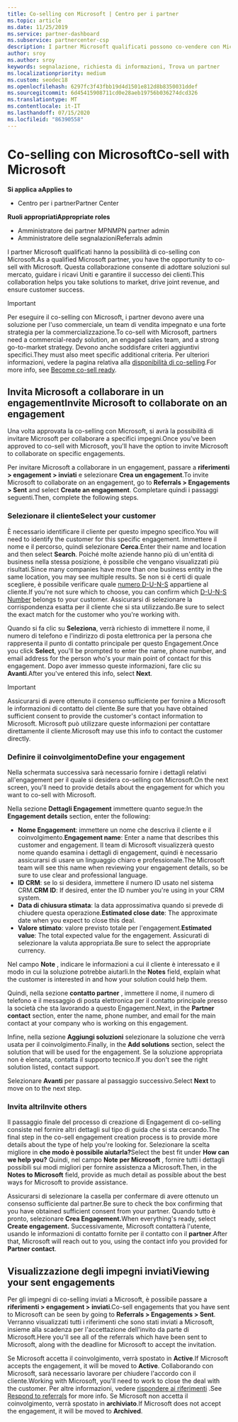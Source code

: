 ```yaml
---
title: Co-selling con Microsoft | Centro per i partner
ms.topic: article
ms.date: 11/25/2019
ms.service: partner-dashboard
ms.subservice: partnercenter-csp
description: I partner Microsoft qualificati possono co-vendere con Microsoft. Scopri come definire gli impegni, invitare Microsoft a collaborare o visualizzare gli impegni inviati.
author: sroy
ms.author: sroy
keywords: segnalazione, richiesta di informazioni, Trova un partner
ms.localizationpriority: medium
ms.custom: seodec18
ms.openlocfilehash: 6297fc3f43fbb19d4d1501e812d8b8350031ddef
ms.sourcegitcommit: 6d45415908711cd0e28aeb19756b036274dcd326
ms.translationtype: MT
ms.contentlocale: it-IT
ms.lasthandoff: 07/15/2020
ms.locfileid: "86390558"
---
```

# <a name="co-sell-with-microsoft"></a><span data-ttu-id="476a0-105">Co-selling con Microsoft</span><span class="sxs-lookup"><span data-stu-id="476a0-105">Co-sell with Microsoft</span></span>

<span data-ttu-id="476a0-106">**Si applica a**</span><span class="sxs-lookup"><span data-stu-id="476a0-106">**Applies to**</span></span>

-  <span data-ttu-id="476a0-107">Centro per i partner</span><span class="sxs-lookup"><span data-stu-id="476a0-107">Partner Center</span></span>

<span data-ttu-id="476a0-108">**Ruoli appropriati**</span><span class="sxs-lookup"><span data-stu-id="476a0-108">**Appropriate roles**</span></span>

- <span data-ttu-id="476a0-109">Amministratore dei partner MPN</span><span class="sxs-lookup"><span data-stu-id="476a0-109">MPN partner admin</span></span>
- <span data-ttu-id="476a0-110">Amministratore delle segnalazioni</span><span class="sxs-lookup"><span data-stu-id="476a0-110">Referrals admin</span></span>

<span data-ttu-id="476a0-111">I partner Microsoft qualificati hanno la possibilità di co-selling con Microsoft.</span><span class="sxs-lookup"><span data-stu-id="476a0-111">As a qualified Microsoft partner, you have the opportunity to co-sell with Microsoft.</span></span> <span data-ttu-id="476a0-112">Questa collaborazione consente di adottare soluzioni sul mercato, guidare i ricavi Uniti e garantire il successo dei clienti.</span><span class="sxs-lookup"><span data-stu-id="476a0-112">This collaboration helps you take solutions to market, drive joint revenue, and ensure customer success.</span></span>

> [!IMPORTANT]
> <span data-ttu-id="476a0-113">Per eseguire il co-selling con Microsoft, i partner devono avere una soluzione per l'uso commerciale, un team di vendita impegnato e una forte strategia per la commercializzazione.</span><span class="sxs-lookup"><span data-stu-id="476a0-113">To co-sell with Microsoft, partners need a commercial-ready solution, an engaged sales team, and a strong go-to-market strategy.</span></span> <span data-ttu-id="476a0-114">Devono anche soddisfare criteri aggiuntivi specifici.</span><span class="sxs-lookup"><span data-stu-id="476a0-114">They must also meet specific additional criteria.</span></span> <span data-ttu-id="476a0-115">Per ulteriori informazioni, vedere la pagina relativa alla [disponibilità di co-selling](https://partner.microsoft.com/reach-customers/selling-with-microsoft#become-ready).</span><span class="sxs-lookup"><span data-stu-id="476a0-115">For more info, see [Become co-sell ready](https://partner.microsoft.com/reach-customers/selling-with-microsoft#become-ready).</span></span>

## <a name="invite-microsoft-to-collaborate-on-an-engagement"></a><span data-ttu-id="476a0-116">Invita Microsoft a collaborare in un engagement</span><span class="sxs-lookup"><span data-stu-id="476a0-116">Invite Microsoft to collaborate on an engagement</span></span>

<span data-ttu-id="476a0-117">Una volta approvata la co-selling con Microsoft, si avrà la possibilità di invitare Microsoft per collaborare a specifici impegni.</span><span class="sxs-lookup"><span data-stu-id="476a0-117">Once you've been approved to co-sell with Microsoft, you'll have the option to invite Microsoft to collaborate on specific engagements.</span></span>

<span data-ttu-id="476a0-118">Per invitare Microsoft a collaborare in un engagement, passare a **riferimenti > engagement > inviati** e selezionare **Crea un engagement**.</span><span class="sxs-lookup"><span data-stu-id="476a0-118">To invite Microsoft to collaborate on an engagement, go to **Referrals > Engagements > Sent** and select **Create an engagement**.</span></span> <span data-ttu-id="476a0-119">Completare quindi i passaggi seguenti.</span><span class="sxs-lookup"><span data-stu-id="476a0-119">Then, complete the following steps.</span></span>

### <a name="select-your-customer"></a><span data-ttu-id="476a0-120">Selezionare il cliente</span><span class="sxs-lookup"><span data-stu-id="476a0-120">Select your customer</span></span>

<span data-ttu-id="476a0-121">È necessario identificare il cliente per questo impegno specifico.</span><span class="sxs-lookup"><span data-stu-id="476a0-121">You will need to identify the customer for this specific engagement.</span></span> <span data-ttu-id="476a0-122">Immettere il nome e il percorso, quindi selezionare **Cerca**.</span><span class="sxs-lookup"><span data-stu-id="476a0-122">Enter their name and location and then select **Search**.</span></span> <span data-ttu-id="476a0-123">Poiché molte aziende hanno più di un'entità di business nella stessa posizione, è possibile che vengano visualizzati più risultati.</span><span class="sxs-lookup"><span data-stu-id="476a0-123">Since many companies have more than one business entity in the same location, you may see multiple results.</span></span> <span data-ttu-id="476a0-124">Se non si è certi di quale scegliere, è possibile verificare quale [numero D-U-N-S](https://www.dnb.com/duns-number.html) appartiene al cliente.</span><span class="sxs-lookup"><span data-stu-id="476a0-124">If you're not sure which to choose, you can confirm which [D-U-N-S Number](https://www.dnb.com/duns-number.html) belongs to your customer.</span></span> <span data-ttu-id="476a0-125">Assicurarsi di selezionare la corrispondenza esatta per il cliente che si sta utilizzando.</span><span class="sxs-lookup"><span data-stu-id="476a0-125">Be sure to select the exact match for the customer who you're working with.</span></span> 

<span data-ttu-id="476a0-126">Quando si fa clic su **Seleziona**, verrà richiesto di immettere il nome, il numero di telefono e l'indirizzo di posta elettronica per la persona che rappresenta il punto di contatto principale per questo Engagement.</span><span class="sxs-lookup"><span data-stu-id="476a0-126">Once you click **Select**, you'll be prompted to enter the name, phone number, and email address for the person who's your main point of contact for this engagement.</span></span> <span data-ttu-id="476a0-127">Dopo aver immesso queste informazioni, fare clic su **Avanti**.</span><span class="sxs-lookup"><span data-stu-id="476a0-127">After you've entered this info, select **Next**.</span></span>

> [!IMPORTANT]
> <span data-ttu-id="476a0-128">Assicurarsi di avere ottenuto il consenso sufficiente per fornire a Microsoft le informazioni di contatto del cliente.</span><span class="sxs-lookup"><span data-stu-id="476a0-128">Be sure that you have obtained sufficient consent to provide the customer's contact information to Microsoft.</span></span> <span data-ttu-id="476a0-129">Microsoft può utilizzare queste informazioni per contattare direttamente il cliente.</span><span class="sxs-lookup"><span data-stu-id="476a0-129">Microsoft may use this info to contact the customer directly.</span></span>

### <a name="define-your-engagement"></a><span data-ttu-id="476a0-130">Definire il coinvolgimento</span><span class="sxs-lookup"><span data-stu-id="476a0-130">Define your engagement</span></span>

<span data-ttu-id="476a0-131">Nella schermata successiva sarà necessario fornire i dettagli relativi all'engagement per il quale si desidera co-selling con Microsoft.</span><span class="sxs-lookup"><span data-stu-id="476a0-131">On the next screen, you'll need to provide details about the engagement for which you want to co-sell with Microsoft.</span></span>

<span data-ttu-id="476a0-132">Nella sezione **Dettagli Engagement** immettere quanto segue:</span><span class="sxs-lookup"><span data-stu-id="476a0-132">In the **Engagement details** section, enter the following:</span></span>
- <span data-ttu-id="476a0-133">**Nome Engagement**: immettere un nome che descriva il cliente e il coinvolgimento.</span><span class="sxs-lookup"><span data-stu-id="476a0-133">**Engagement name**: Enter a name that describes this customer and engagement.</span></span> <span data-ttu-id="476a0-134">Il team di Microsoft visualizzerà questo nome quando esamina i dettagli di engagement, quindi è necessario assicurarsi di usare un linguaggio chiaro e professionale.</span><span class="sxs-lookup"><span data-stu-id="476a0-134">The Microsoft team will see this name when reviewing your engagement details, so be sure to use clear and professional language.</span></span>
- <span data-ttu-id="476a0-135">**ID CRM**: se lo si desidera, immettere il numero ID usato nel sistema CRM.</span><span class="sxs-lookup"><span data-stu-id="476a0-135">**CRM ID**: If desired, enter the ID number you're using in your CRM system.</span></span>
- <span data-ttu-id="476a0-136">**Data di chiusura stimata**: la data approssimativa quando si prevede di chiudere questa operazione.</span><span class="sxs-lookup"><span data-stu-id="476a0-136">**Estimated close date**: The approximate date when you expect to close this deal.</span></span>
- <span data-ttu-id="476a0-137">**Valore stimato**: valore previsto totale per l'engagement.</span><span class="sxs-lookup"><span data-stu-id="476a0-137">**Estimated value**: The total expected value for the engagement.</span></span> <span data-ttu-id="476a0-138">Assicurati di selezionare la valuta appropriata.</span><span class="sxs-lookup"><span data-stu-id="476a0-138">Be sure to select the appropriate currency.</span></span>

<span data-ttu-id="476a0-139">Nel campo **Note** , indicare le informazioni a cui il cliente è interessato e il modo in cui la soluzione potrebbe aiutarli.</span><span class="sxs-lookup"><span data-stu-id="476a0-139">In the **Notes** field, explain what the customer is interested in and how your solution could help them.</span></span>

 <span data-ttu-id="476a0-140">Quindi, nella sezione **contatto partner** , immettere il nome, il numero di telefono e il messaggio di posta elettronica per il contatto principale presso la società che sta lavorando a questo Engagement.</span><span class="sxs-lookup"><span data-stu-id="476a0-140">Next, in the **Partner contact** section, enter the name, phone number, and email for the main contact at your company who is working on this engagement.</span></span>

<span data-ttu-id="476a0-141">Infine, nella sezione **Aggiungi soluzioni** selezionare la soluzione che verrà usata per il coinvolgimento.</span><span class="sxs-lookup"><span data-stu-id="476a0-141">Finally, in the **Add solutions** section, select the solution that will be used for the engagement.</span></span> <span data-ttu-id="476a0-142">Se la soluzione appropriata non è elencata, contatta il supporto tecnico.</span><span class="sxs-lookup"><span data-stu-id="476a0-142">If you don't see the right solution listed, contact support.</span></span>

<span data-ttu-id="476a0-143">Selezionare **Avanti** per passare al passaggio successivo.</span><span class="sxs-lookup"><span data-stu-id="476a0-143">Select **Next** to move on to the next step.</span></span>

### <a name="invite-others"></a><span data-ttu-id="476a0-144">Invita altri</span><span class="sxs-lookup"><span data-stu-id="476a0-144">Invite others</span></span>

<span data-ttu-id="476a0-145">Il passaggio finale del processo di creazione di Engagement di co-selling consiste nel fornire altri dettagli sul tipo di guida che si sta cercando.</span><span class="sxs-lookup"><span data-stu-id="476a0-145">The final step in the co-sell engagement creation process is to provide more details about the type of help you're looking for.</span></span> <span data-ttu-id="476a0-146">Selezionare la scelta migliore in **che modo è possibile aiutarla?**</span><span class="sxs-lookup"><span data-stu-id="476a0-146">Select the best fit under **How can we help you?**</span></span> <span data-ttu-id="476a0-147">Quindi, nel campo **Note per Microsoft** , fornire tutti i dettagli possibili sui modi migliori per fornire assistenza a Microsoft.</span><span class="sxs-lookup"><span data-stu-id="476a0-147">Then, in the **Notes to Microsoft** field, provide as much detail as possible about the best ways for Microsoft to provide assistance.</span></span>

<span data-ttu-id="476a0-148">Assicurarsi di selezionare la casella per confermare di avere ottenuto un consenso sufficiente dal partner.</span><span class="sxs-lookup"><span data-stu-id="476a0-148">Be sure to check the box confirming that you have obtained sufficient consent from your partner.</span></span> <span data-ttu-id="476a0-149">Quando tutto è pronto, selezionare **Crea Engagement.**</span><span class="sxs-lookup"><span data-stu-id="476a0-149">When everything's ready, select **Create engagement.**</span></span> <span data-ttu-id="476a0-150">Successivamente, Microsoft contatterà l'utente, usando le informazioni di contatto fornite per il contatto con il **partner**.</span><span class="sxs-lookup"><span data-stu-id="476a0-150">After that, Microsoft will reach out to you, using the contact info you provided for **Partner contact**.</span></span>

## <a name="viewing-your-sent-engagements"></a><span data-ttu-id="476a0-151">Visualizzazione degli impegni inviati</span><span class="sxs-lookup"><span data-stu-id="476a0-151">Viewing your sent engagements</span></span>

<span data-ttu-id="476a0-152">Per gli impegni di co-selling inviati a Microsoft, è possibile passare a **riferimenti > engagement > inviati**.</span><span class="sxs-lookup"><span data-stu-id="476a0-152">Co-sell engagements that you have sent to Microsoft can be seen by going to **Referrals > Engagements > Sent**.</span></span> <span data-ttu-id="476a0-153">Verranno visualizzati tutti i riferimenti che sono stati inviati a Microsoft, insieme alla scadenza per l'accettazione dell'invito da parte di Microsoft.</span><span class="sxs-lookup"><span data-stu-id="476a0-153">Here you'll see all of the referrals which have been sent to Microsoft, along with the deadline for Microsoft to accept the invitation.</span></span>

<span data-ttu-id="476a0-154">Se Microsoft accetta il coinvolgimento, verrà spostato in **Active**.</span><span class="sxs-lookup"><span data-stu-id="476a0-154">If Microsoft accepts the engagement, it will be moved to **Active**.</span></span> <span data-ttu-id="476a0-155">Collaborando con Microsoft, sarà necessario lavorare per chiudere l'accordo con il cliente.</span><span class="sxs-lookup"><span data-stu-id="476a0-155">Working with Microsoft, you'll need to work to close the deal with the customer.</span></span> <span data-ttu-id="476a0-156">Per altre informazioni, vedere [rispondere ai riferimenti](responding-to-referrals.md) .</span><span class="sxs-lookup"><span data-stu-id="476a0-156">See [Respond to referrals](responding-to-referrals.md) for more info.</span></span> <span data-ttu-id="476a0-157">Se Microsoft non accetta il coinvolgimento, verrà spostato in **archiviato**.</span><span class="sxs-lookup"><span data-stu-id="476a0-157">If Microsoft does not accept the engagement, it will be moved to **Archived**.</span></span>
